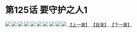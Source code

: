 # 第125话 要守护之人1
![](https://s1.baozimh.com/scomic/sanyanxiaotianlu-samanhua/0/124-kdsv/1.jpg)
![](https://s1.baozimh.com/scomic/sanyanxiaotianlu-samanhua/0/124-kdsv/2.jpg)
![](https://s1.baozimh.com/scomic/sanyanxiaotianlu-samanhua/0/124-kdsv/3.jpg)
![](https://s1.baozimh.com/scomic/sanyanxiaotianlu-samanhua/0/124-kdsv/4.jpg)
![](https://s1.baozimh.com/scomic/sanyanxiaotianlu-samanhua/0/124-kdsv/5.jpg)
![](https://s1.baozimh.com/scomic/sanyanxiaotianlu-samanhua/0/124-kdsv/6.jpg)
![](https://s1.baozimh.com/scomic/sanyanxiaotianlu-samanhua/0/124-kdsv/7.jpg)
![](https://s1.baozimh.com/scomic/sanyanxiaotianlu-samanhua/0/124-kdsv/8.jpg)
![](https://s1.baozimh.com/scomic/sanyanxiaotianlu-samanhua/0/124-kdsv/9.jpg)
![](https://s1.baozimh.com/scomic/sanyanxiaotianlu-samanhua/0/124-kdsv/10.jpg)
[【上一章】](./124.md)
[【目录】](./README.md)
[【下一章】](./126.md)
